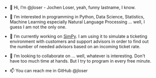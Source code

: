 - 👋 Hi, I’m @jloser - Jochen Loser, yeah, funny lastname, I know.

- 👀 I’m interested in programming in Python, Data Science, Statistics, Machine Learning especially Natural Language Processing ... well, I guess I am not the only one.

- 🌱 I’m currently working on [SimPy](https://simpy.readthedocs.io/en/latest/contents.html). I am using it to simulate a ticketing environment with customers and support advisors in order to find out the number of needed advisors based on an incoming ticket rate.

- 💞️ I’m looking to collaborate on ... well, whatever is interesting. Don't have too much time at hands. But I try to program in every free minute.
- 📫 You can reach me in GitHub @jloser

<!---
jloser/jloser is a ✨ special ✨ repository because its `README.md` (this file) appears on your GitHub profile.
You can click the Preview link to take a look at your changes.
--->
